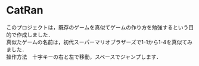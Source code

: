 # CatRan
このプロジェクトは，既存のゲームを真似てゲームの作り方を勉強するという目的で作成しました．  
真似たゲームの名前は，初代スーパーマリオブラザーズで1-1から1-4を真似てみました．  
操作方法　十字キーの右と左で移動，スペースでジャンプします．

